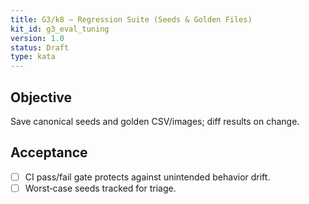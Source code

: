 ```yaml
---
title: G3/k8 — Regression Suite (Seeds & Golden Files)
kit_id: g3_eval_tuning
version: 1.0
status: Draft
type: kata
---
```

## Objective
Save canonical seeds and golden CSV/images; diff results on change.
## Acceptance
- [ ] CI pass/fail gate protects against unintended behavior drift.  
- [ ] Worst‑case seeds tracked for triage.